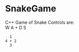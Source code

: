 # SnakeGame
C++ Game of Snake
Controls are:   
      W
    A + D
      S

      1
    4 + 2
      3
